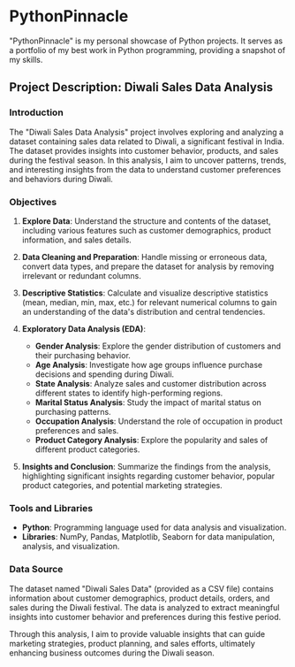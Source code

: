# PythonPinnacle
"PythonPinnacle" is my personal showcase of Python projects. It serves as a portfolio of my best work in Python programming, providing a snapshot of my skills.
## Project Description: Diwali Sales Data Analysis

### Introduction
The "Diwali Sales Data Analysis" project involves exploring and analyzing a dataset containing sales data related to Diwali, a significant festival in India. The dataset provides insights into customer behavior, products, and sales during the festival season. In this analysis, I aim to uncover patterns, trends, and interesting insights from the data to understand customer preferences and behaviors during Diwali.

### Objectives
1. **Explore Data**: Understand the structure and contents of the dataset, including various features such as customer demographics, product information, and sales details.
   
2. **Data Cleaning and Preparation**: Handle missing or erroneous data, convert data types, and prepare the dataset for analysis by removing irrelevant or redundant columns.

3. **Descriptive Statistics**: Calculate and visualize descriptive statistics (mean, median, min, max, etc.) for relevant numerical columns to gain an understanding of the data's distribution and central tendencies.

4. **Exploratory Data Analysis (EDA)**:
   - **Gender Analysis**: Explore the gender distribution of customers and their purchasing behavior.
   - **Age Analysis**: Investigate how age groups influence purchase decisions and spending during Diwali.
   - **State Analysis**: Analyze sales and customer distribution across different states to identify high-performing regions.
   - **Marital Status Analysis**: Study the impact of marital status on purchasing patterns.
   - **Occupation Analysis**: Understand the role of occupation in product preferences and sales.
   - **Product Category Analysis**: Explore the popularity and sales of different product categories.

5. **Insights and Conclusion**: Summarize the findings from the analysis, highlighting significant insights regarding customer behavior, popular product categories, and potential marketing strategies.

### Tools and Libraries
- **Python**: Programming language used for data analysis and visualization.
- **Libraries**: NumPy, Pandas, Matplotlib, Seaborn for data manipulation, analysis, and visualization.
  
### Data Source
The dataset named "Diwali Sales Data" (provided as a CSV file) contains information about customer demographics, product details, orders, and sales during the Diwali festival. The data is analyzed to extract meaningful insights into customer behavior and preferences during this festive period.

Through this analysis, I aim to provide valuable insights that can guide marketing strategies, product planning, and sales efforts, ultimately enhancing business outcomes during the Diwali season.
